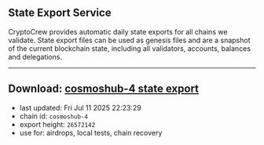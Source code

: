 ## State Export Service
CryptoCrew provides automatic daily state exports for all chains we validate. State export files can be used as genesis files and are a snapshot of the current blockchain state, including all validators, accounts, balances and delegations.

---
**Download: [cosmoshub-4 state export](https://dl-eu2.ccvalidators.com/SERVICE/cosmoshub/cosmoshub-4_export_26572142.json)**
---

- last updated: Fri Jul 11 2025 22:23:29
- chain id: `cosmoshub-4`
- export height: `26572142`
- use for: airdrops, local tests, chain recovery
